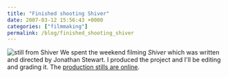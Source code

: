 ```yaml
---
title: "Finished shooting Shiver"
date: 2007-03-12 15:56:43 +0000
categories: ["filmmaking"]
permalink: /blog/finished_shooting_shiver
---
```

![still from Shiver](/gallery2/d/3033-2/DSC_0030.jpg) We spent the
weekend filming *Shiver* which was written and directed by Jonathan
Stewart. I produced the project and I'll be editing and grading it. The
[production stills are online](/v/film_stills/shiver).

